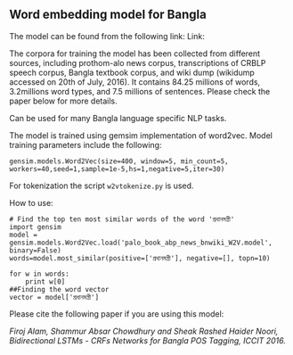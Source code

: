

**Word embedding model for Bangla**
-------------------------------

 The model can be found from the following link:
 Link:
 
The corpora for training the model has been collected from different sources, including prothom-alo news corpus, transcriptions of CRBLP speech corpus, Bangla textbook corpus, and wiki dump (wikidump accessed on 20th of July, 2016). It contains 84.25 millions of words, 3.2millions word types, and 7.5 millions of sentences. Please check the paper below for more details. 
 
 Can be used for many Bangla language specific NLP tasks. 
 
The model is trained using gemsim implementation of word2vec. Model training parameters include the following:

    gensim.models.Word2Vec(size=400, window=5, min_count=5, workers=40,seed=1,sample=1e-5,hs=1,negative=5,iter=30)

For tokenization the script `w2vtokenize.py` is used.

 How to use: 

    # Find the top ten most similar words of the word 'প্রধানমন্ত্রী'
    import gensim
    model = gensim.models.Word2Vec.load('palo_book_abp_news_bnwiki_W2V.model', binary=False)
    words=model.most_similar(positive=['প্রধানমন্ত্রী'], negative=[], topn=10)
    
    for w in words:
    	print w[0]
    ##Finding the word vector
    vector = model['প্রধানমন্ত্রী']

 Please cite the following paper if you are using this model:

*Firoj Alam, Shammur Absar Chowdhury and Sheak Rashed Haider Noori, Bidirectional LSTMs - CRFs Networks for Bangla POS Tagging, ICCIT 2016.*

